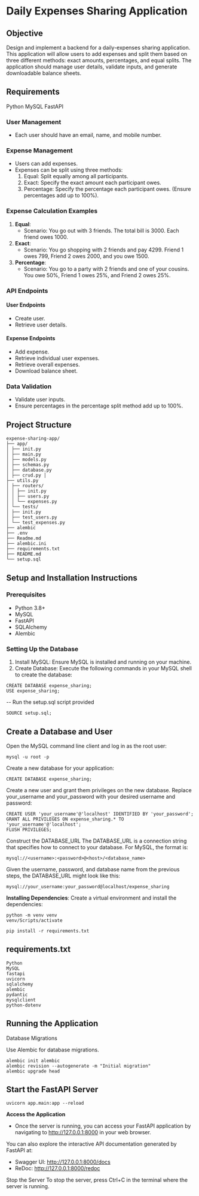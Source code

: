 # Daily Expenses Sharing Application

## Objective
Design and implement a backend for a daily-expenses sharing application. This application will allow users to add expenses and split them based on three different methods: exact amounts, percentages, and equal splits. The application should manage user details, validate inputs, and generate downloadable balance sheets.

## Requirements
Python
MySQL
FastAPI

### User Management
- Each user should have an email, name, and mobile number.

### Expense Management
- Users can add expenses.
- Expenses can be split using three methods:
  1. Equal: Split equally among all participants.
  2. Exact: Specify the exact amount each participant owes.
  3. Percentage: Specify the percentage each participant owes. (Ensure percentages add up to 100%).

### Expense Calculation Examples
1. **Equal**:
    - Scenario: You go out with 3 friends. The total bill is 3000. Each friend owes 1000.
2. **Exact**:
    - Scenario: You go shopping with 2 friends and pay 4299. Friend 1 owes 799, Friend 2 owes 2000, and you owe 1500.
3. **Percentage**:
    - Scenario: You go to a party with 2 friends and one of your cousins. You owe 50%, Friend 1 owes 25%, and Friend 2 owes 25%.

### API Endpoints

#### User Endpoints
- Create user.
- Retrieve user details.

#### Expense Endpoints
- Add expense.
- Retrieve individual user expenses.
- Retrieve overall expenses.
- Download balance sheet.

### Data Validation
- Validate user inputs.
- Ensure percentages in the percentage split method add up to 100%.

## Project Structure
```
expense-sharing-app/ 
├── app/ 
│ ├── init.py 
│ ├── main.py 
│ ├── models.py 
│ ├── schemas.py 
│ ├── database.py
│ ├── crud.py │ 
├── utils.py 
│ ├── routers/ 
│ │ ├── init.py 
│ │ ├── users.py 
│ │ └── expenses.py 
│ └── tests/ 
│ ├── init.py 
│ ├── test_users.py 
│ └── test_expenses.py 
├── alembic 
├── .env 
├── Readme.md 
├── alembic.ini 
├── requirements.txt 
├── README.md 
└── setup.sql
```

## Setup and Installation Instructions

### Prerequisites
- Python 3.8+
- MySQL
- FastAPI
- SQLAlchemy
- Alembic

### Setting Up the Database
1. Install MySQL: Ensure MySQL is installed and running on your machine.
2. Create Database: Execute the following commands in your MySQL shell to create the database:

```
CREATE DATABASE expense_sharing;
USE expense_sharing;
```

-- Run the setup.sql script provided
```
SOURCE setup.sql;
```
## Create a Database and User
Open the MySQL command line client and log in as the root user:
```
mysql -u root -p
```
Create a new database for your application:
```
CREATE DATABASE expense_sharing;
```
Create a new user and grant them privileges on the new database. Replace your_username and your_password with your desired username and password:

```
CREATE USER 'your_username'@'localhost' IDENTIFIED BY 'your_password';
GRANT ALL PRIVILEGES ON expense_sharing.* TO 'your_username'@'localhost';
FLUSH PRIVILEGES;
```
Construct the DATABASE_URL
The DATABASE_URL is a connection string that specifies how to connect to your database. For MySQL, the format is:
```
mysql://<username>:<password>@<host>/<database_name>
```
Given the username, password, and database name from the previous steps, the DATABASE_URL might look like this:
```
mysql://your_username:your_password@localhost/expense_sharing
```
**Installing Dependencies**:
Create a virtual environment and install the dependencies:
```
python -m venv venv
venv/Scripts/activate
```
```
pip install -r requirements.txt
```
## requirements.txt
```
Python
MySQL
fastapi
uvicorn
sqlalchemy
alembic
pydantic
mysqlclient
python-dotenv
```

## Running the Application

Database Migrations

Use Alembic for database migrations.
```
alembic init alembic
alembic revision --autogenerate -m "Initial migration"
alembic upgrade head
 ```
## Start the FastAPI Server
 ```
uvicorn app.main:app --reload
 ```

**Access the Application**
- Once the server is running, you can access your FastAPI application by navigating to http://127.0.0.1:8000 in your web browser.

You can also explore the interactive API documentation generated by FastAPI at:
- Swagger UI: http://127.0.0.1:8000/docs
- ReDoc: http://127.0.0.1:8000/redoc

Stop the Server
To stop the server, press Ctrl+C in the terminal where the server is running.
